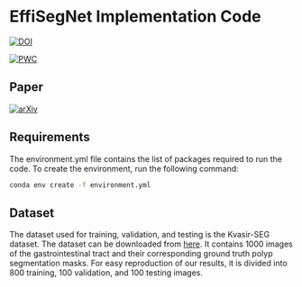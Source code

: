 # EffiSegNet Implementation Code

[![DOI](https://zenodo.org/badge/DOI/10.5281/zenodo.10601024.svg)](https://doi.org/10.5281/zenodo.10601024)

[![PWC](https://img.shields.io/endpoint.svg?url=https://paperswithcode.com/badge/effisegnet-gastrointestinal-polyp/medical-image-segmentation-on-kvasir-seg)](https://paperswithcode.com/sota/medical-image-segmentation-on-kvasir-seg?p=effisegnet-gastrointestinal-polyp)

## Paper
[![arXiv](https://img.shields.io/badge/arXiv-2407.16298-b31b1b.svg)](https://arxiv.org/abs/2407.16298)

## Requirements

The environment.yml file contains the list of packages required to run the code. To create the environment, run the following command:

```bash
conda env create -f environment.yml
```

## Dataset

The dataset used for training, validation, and testing is the Kvasir-SEG dataset. The dataset can be downloaded from [here](https://datasets.simula.no/kvasir-seg/). 
It contains 1000 images of the gastrointestinal tract and their corresponding ground truth polyp segmentation masks.
For easy reproduction of our results, it is divided into 800 training, 100 validation, and 100 testing images.
